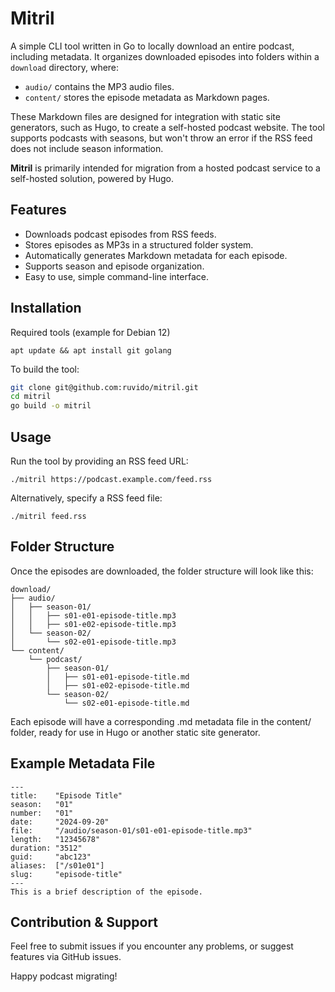 # Mitril

A simple CLI tool written in Go to locally download an entire podcast, including metadata. It organizes downloaded episodes into folders within a `download` directory, where:
- `audio/` contains the MP3 audio files.
- `content/` stores the episode metadata as Markdown pages.

These Markdown files are designed for integration with static site generators, such as Hugo, to create a self-hosted podcast website. The tool supports podcasts with seasons, but won't throw an error if the RSS feed does not include season information.

**Mitril** is primarily intended for migration from a hosted podcast service to a self-hosted solution, powered by Hugo.

## Features

- Downloads podcast episodes from RSS feeds.
- Stores episodes as MP3s in a structured folder system.
- Automatically generates Markdown metadata for each episode.
- Supports season and episode organization.
- Easy to use, simple command-line interface.

## Installation

Required tools (example for Debian 12)

    apt update && apt install git golang

To build the tool:

```bash
git clone git@github.com:ruvido/mitril.git 
cd mitril
go build -o mitril
```

## Usage

Run the tool by providing an RSS feed URL:

    ./mitril https://podcast.example.com/feed.rss

Alternatively, specify a RSS feed file:

    ./mitril feed.rss

## Folder Structure

Once the episodes are downloaded, the folder structure will look like this:

```plaintext
download/
├── audio/
│   ├── season-01/
│   │   ├── s01-e01-episode-title.mp3
│   │   ├── s01-e02-episode-title.mp3
│   └── season-02/
│       └── s02-e01-episode-title.mp3
└── content/
    └── podcast/
        ├── season-01/
        │   ├── s01-e01-episode-title.md
        │   ├── s01-e02-episode-title.md
        └── season-02/
            └── s02-e01-episode-title.md
```

Each episode will have a corresponding .md metadata file in the content/ folder, ready for use in Hugo or another static site generator.

## Example Metadata File

```
---
title:    "Episode Title"
season:   "01"
number:   "01"
date:     "2024-09-20"
file:     "/audio/season-01/s01-e01-episode-title.mp3"
length:   "12345678"
duration: "3512"
guid:     "abc123"
aliases:  ["/s01e01"]
slug:     "episode-title"
---
This is a brief description of the episode.
```

## Contribution & Support

Feel free to submit issues if you encounter any problems, or suggest features via GitHub issues.

Happy podcast migrating!


